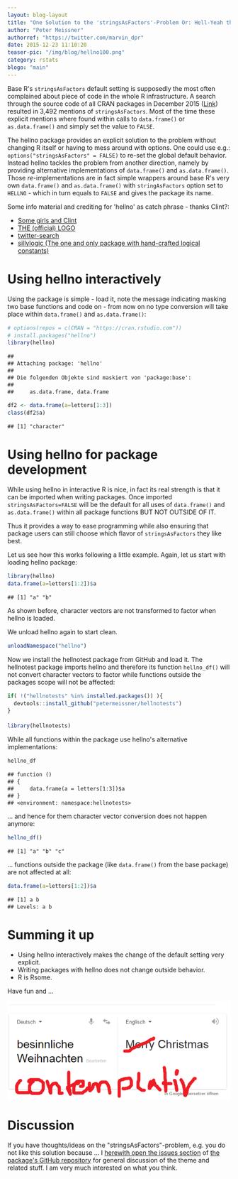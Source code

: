 ```yaml
---
layout: blog-layout
title: "One Solution to the 'stringsAsFactors'-Problem Or: Hell-Yeah there is HELLNO"
author: "Peter Meissner"
authorref: "https://twitter.com/marvin_dpr"
date: 2015-12-23 11:10:20
teaser-pic: "/img/blog/hellno100.png"
category: rstats
blogo: "main"
---
```


Base R's `stringsAsFactors` default setting is supposedly the most often complained about piece of code in the whole R infrastructure. A search through the source code of all CRAN packages in December 2015 ([Link](https://github.com/search?utf8=%E2%9C%93&q=user%3Acran+stringsAsFactors&type=Code)) resulted in 3,492 mentions of `stringsAsFactors`. Most of the time these explicit mentions where found within calls to `data.frame()` or `as.data.frame()` and simply set the value to `FALSE`.

The hellno package provides an explicit solution to the problem without changing R itself or having to mess around with options. One could use e.g.: `options("stringsAsFactors" = FALSE)` to re-set the global default behavior. Instead hellno tackles the problem from another direction, namely by providing alternative implementations of `data.frame()` and `as.data.frame()`. Those *re*-implementations are in fact simple wrappers around base R's very own `data.frame()` and `as.data.frame()` with `stringAsFactors` option set to `HELLNO` - which in turn equals to `FALSE` and gives the package its name.

Some info material and crediting for 'hellno' as catch phrase - thanks Clint?: 

- [Some girls and Clint](https://twitter.com/zenrhino/status/623226883644129280)
- [THE (official) LOGO](http://rtalk.org/strings-as-factors_hell-no_hex-sticker/)
- [twitter-search](https://twitter.com/search?q=stringsAsFactors%3DHELLNO&src=typd) 
- [sillylogic (The one and only package with hand-crafted logical constants)](https://github.com/nutterb/sillylogic/blob/master/README.md)

# Using hellno interactively
Using the package is simple - load it, note the message indicating masking two base functions and code on - from now on no type conversion will take place within `data.frame()` and `as.data.frame()`:


```r
# options(repos = c(CRAN = "https://cran.rstudio.com"))
# install.packages("hellno")
library(hellno)
```

```
## 
## Attaching package: 'hellno'
## 
## Die folgenden Objekte sind maskiert von 'package:base':
## 
##     as.data.frame, data.frame
```


```r
df2 <- data.frame(a=letters[1:3])
class(df2$a)
```

```
## [1] "character"
```



# Using hellno for package development
While using hellno in interactive R is nice, in fact its real strength is that it can be imported when writing packages. Once imported `stringsAsFactors=FALSE` will be the default for all uses of `data.frame()` and `as.data.frame()` within all package functions BUT NOT OUTSIDE OF IT. 

Thus it provides a way to ease programming while also ensuring that package users can still choose which flavor of `stringsAsFactors` they like best. 

Let us see how this works following a little example. Again, let us start with loading hellno package:


```r
library(hellno)
data.frame(a=letters[1:2])$a 
```

```
## [1] "a" "b"
```
As shown before, character vectors are not transformed to factor when hellno is loaded.

We unload hellno again to start clean. 

```r
unloadNamespace("hellno")
```

Now we install the hellnotest package from GitHub and load it. The hellnotest package imports hellno and therefore its function `hellno_df()` will not convert character vectors to factor while functions outside the packages scope will not be affected: 

```r
if( !("hellnotests" %in% installed.packages()) ){
  devtools::install_github("petermeissner/hellnotests")
}

library(hellnotests)
```

While all functions within the package use hellno's alternative implementations:


```r
hellno_df
```

```
## function () 
## {
##     data.frame(a = letters[1:3])$a
## }
## <environment: namespace:hellnotests>
```
... and hence for them character vector conversion does not happen anymore:

```r
hellno_df()
```

```
## [1] "a" "b" "c"
```

... functions outside the package (like `data.frame()` from the base package) are not affected at all: 

```r
data.frame(a=letters[1:2])$a 
```

```
## [1] a b
## Levels: a b
```


# Summing it up
- Using hellno interactively makes the change of the default setting very explicit. 
- Writing packages with hellno does not change outside behavior. 
- R is Rsome. 

Have fun and ...

<img class="intext-img" src="/img/blog/merrychristmas.png">

# Discussion
If you have thoughts/ideas on the "stringsAsFactors"-problem, e.g. you do not like this solution because ... I [herewith open the issues section](https://github.com/petermeissner/hellno/issues) of [the package's GitHub repository](https://github.com/petermeissner/hellno) for general discussion of the theme and related stuff. I am very much interested on what you think. 








